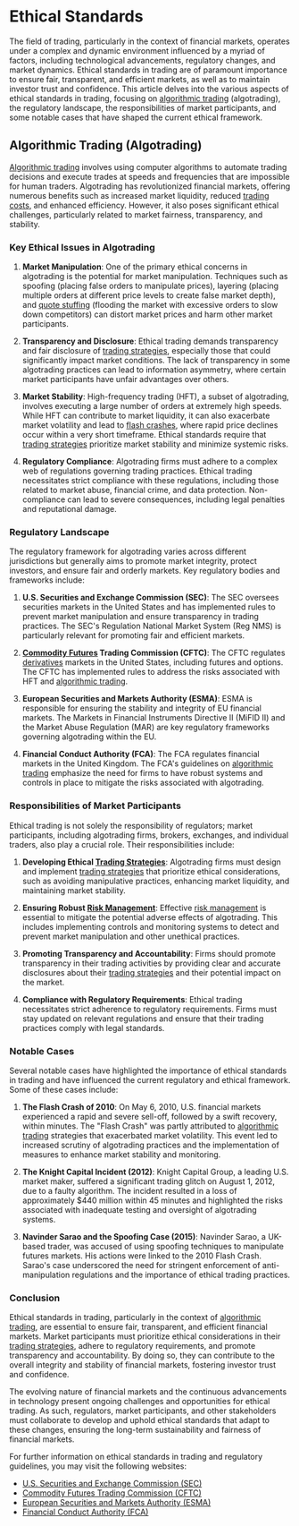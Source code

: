 # Ethical Standards

The field of trading, particularly in the context of financial markets, operates under a complex and dynamic environment influenced by a myriad of factors, including technological advancements, regulatory changes, and market dynamics. Ethical standards in trading are of paramount importance to ensure fair, transparent, and efficient markets, as well as to maintain investor trust and confidence. This article delves into the various aspects of ethical standards in trading, focusing on [algorithmic trading](../a/algorithmic_trading.md) (algotrading), the regulatory landscape, the responsibilities of market participants, and some notable cases that have shaped the current ethical framework.

## Algorithmic Trading (Algotrading)

[Algorithmic trading](../a/algorithmic_trading.md) involves using computer algorithms to automate trading decisions and execute trades at speeds and frequencies that are impossible for human traders. Algotrading has revolutionized financial markets, offering numerous benefits such as increased market liquidity, reduced [trading costs](../t/trading_costs.md), and enhanced efficiency. However, it also poses significant ethical challenges, particularly related to market fairness, transparency, and stability.

### Key Ethical Issues in Algotrading

1. **Market Manipulation**: One of the primary ethical concerns in algotrading is the potential for market manipulation. Techniques such as spoofing (placing false orders to manipulate prices), layering (placing multiple orders at different price levels to create false market depth), and [quote stuffing](../q/quote_stuffing.md) (flooding the market with excessive orders to slow down competitors) can distort market prices and harm other market participants.

2. **Transparency and Disclosure**: Ethical trading demands transparency and fair disclosure of [trading strategies](../t/trading_strategies.md), especially those that could significantly impact market conditions. The lack of transparency in some algotrading practices can lead to information asymmetry, where certain market participants have unfair advantages over others.

3. **Market Stability**: High-frequency trading (HFT), a subset of algotrading, involves executing a large number of orders at extremely high speeds. While HFT can contribute to market liquidity, it can also exacerbate market volatility and lead to [flash crashes](../f/flash_crashes.md), where rapid price declines occur within a very short timeframe. Ethical standards require that [trading strategies](../t/trading_strategies.md) prioritize market stability and minimize systemic risks.

4. **Regulatory Compliance**: Algotrading firms must adhere to a complex web of regulations governing trading practices. Ethical trading necessitates strict compliance with these regulations, including those related to market abuse, financial crime, and data protection. Non-compliance can lead to severe consequences, including legal penalties and reputational damage.

### Regulatory Landscape

The regulatory framework for algotrading varies across different jurisdictions but generally aims to promote market integrity, protect investors, and ensure fair and orderly markets. Key regulatory bodies and frameworks include:

1. **U.S. Securities and Exchange Commission (SEC)**: The SEC oversees securities markets in the United States and has implemented rules to prevent market manipulation and ensure transparency in trading practices. The SEC's Regulation National Market System (Reg NMS) is particularly relevant for promoting fair and efficient markets.

2. **[Commodity Futures](../c/commodity_futures.md) Trading Commission (CFTC)**: The CFTC regulates [derivatives](../d/derivatives.md) markets in the United States, including futures and options. The CFTC has implemented rules to address the risks associated with HFT and [algorithmic trading](../a/algorithmic_trading.md).

3. **European Securities and Markets Authority (ESMA)**: ESMA is responsible for ensuring the stability and integrity of EU financial markets. The Markets in Financial Instruments Directive II (MiFID II) and the Market Abuse Regulation (MAR) are key regulatory frameworks governing algotrading within the EU.

4. **Financial Conduct Authority (FCA)**: The FCA regulates financial markets in the United Kingdom. The FCA's guidelines on [algorithmic trading](../a/algorithmic_trading.md) emphasize the need for firms to have robust systems and controls in place to mitigate the risks associated with algotrading.

### Responsibilities of Market Participants

Ethical trading is not solely the responsibility of regulators; market participants, including algotrading firms, brokers, exchanges, and individual traders, also play a crucial role. Their responsibilities include:

1. **Developing Ethical [Trading Strategies](../t/trading_strategies.md)**: Algotrading firms must design and implement [trading strategies](../t/trading_strategies.md) that prioritize ethical considerations, such as avoiding manipulative practices, enhancing market liquidity, and maintaining market stability.

2. **Ensuring Robust [Risk Management](../r/risk_management.md)**: Effective [risk management](../r/risk_management.md) is essential to mitigate the potential adverse effects of algotrading. This includes implementing controls and monitoring systems to detect and prevent market manipulation and other unethical practices.

3. **Promoting Transparency and Accountability**: Firms should promote transparency in their trading activities by providing clear and accurate disclosures about their [trading strategies](../t/trading_strategies.md) and their potential impact on the market.

4. **Compliance with Regulatory Requirements**: Ethical trading necessitates strict adherence to regulatory requirements. Firms must stay updated on relevant regulations and ensure that their trading practices comply with legal standards.

### Notable Cases

Several notable cases have highlighted the importance of ethical standards in trading and have influenced the current regulatory and ethical framework. Some of these cases include:

1. **The Flash Crash of 2010**: On May 6, 2010, U.S. financial markets experienced a rapid and severe sell-off, followed by a swift recovery, within minutes. The "Flash Crash" was partly attributed to [algorithmic trading](../a/algorithmic_trading.md) strategies that exacerbated market volatility. This event led to increased scrutiny of algotrading practices and the implementation of measures to enhance market stability and monitoring.

2. **The Knight Capital Incident (2012)**: Knight Capital Group, a leading U.S. market maker, suffered a significant trading glitch on August 1, 2012, due to a faulty algorithm. The incident resulted in a loss of approximately $440 million within 45 minutes and highlighted the risks associated with inadequate testing and oversight of algotrading systems.

3. **Navinder Sarao and the Spoofing Case (2015)**: Navinder Sarao, a UK-based trader, was accused of using spoofing techniques to manipulate futures markets. His actions were linked to the 2010 Flash Crash. Sarao's case underscored the need for stringent enforcement of anti-manipulation regulations and the importance of ethical trading practices.

### Conclusion

Ethical standards in trading, particularly in the context of [algorithmic trading](../a/algorithmic_trading.md), are essential to ensure fair, transparent, and efficient financial markets. Market participants must prioritize ethical considerations in their [trading strategies](../t/trading_strategies.md), adhere to regulatory requirements, and promote transparency and accountability. By doing so, they can contribute to the overall integrity and stability of financial markets, fostering investor trust and confidence.

The evolving nature of financial markets and the continuous advancements in technology present ongoing challenges and opportunities for ethical trading. As such, regulators, market participants, and other stakeholders must collaborate to develop and uphold ethical standards that adapt to these changes, ensuring the long-term sustainability and fairness of financial markets.

For further information on ethical standards in trading and regulatory guidelines, you may visit the following websites:

- [U.S. Securities and Exchange Commission (SEC)](https://www.sec.gov)
- [Commodity Futures Trading Commission (CFTC)](https://www.cftc.gov)
- [European Securities and Markets Authority (ESMA)](https://www.esma.europa.eu)
- [Financial Conduct Authority (FCA)](https://www.fca.org.uk)